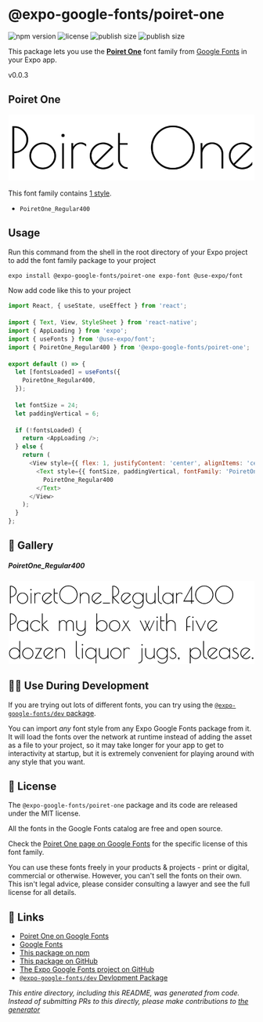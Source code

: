 # @expo-google-fonts/poiret-one

![npm version](https://flat.badgen.net/npm/v/@expo-google-fonts/poiret-one)
![license](https://flat.badgen.net/github/license/expo/google-fonts)
![publish size](https://flat.badgen.net/packagephobia/install/@expo-google-fonts/poiret-one)
![publish size](https://flat.badgen.net/packagephobia/publish/@expo-google-fonts/poiret-one)

This package lets you use the [**Poiret One**](https://fonts.google.com/specimen/Poiret+One) font family from [Google Fonts](https://fonts.google.com/) in your Expo app.

v0.0.3

## Poiret One

![Poiret One](./font-family.png)

This font family contains [1 style](#-gallery).

- `PoiretOne_Regular400`

## Usage

Run this command from the shell in the root directory of your Expo project to add the font family package to your project
```sh
expo install @expo-google-fonts/poiret-one expo-font @use-expo/font
```

Now add code like this to your project
```js
import React, { useState, useEffect } from 'react';

import { Text, View, StyleSheet } from 'react-native';
import { AppLoading } from 'expo';
import { useFonts } from '@use-expo/font';
import { PoiretOne_Regular400 } from '@expo-google-fonts/poiret-one';

export default () => {
  let [fontsLoaded] = useFonts({
    PoiretOne_Regular400,
  });

  let fontSize = 24;
  let paddingVertical = 6;

  if (!fontsLoaded) {
    return <AppLoading />;
  } else {
    return (
      <View style={{ flex: 1, justifyContent: 'center', alignItems: 'center' }}>
        <Text style={{ fontSize, paddingVertical, fontFamily: 'PoiretOne_Regular400' }}>
          PoiretOne_Regular400
        </Text>
      </View>
    );
  }
};

```

## 🔡 Gallery

##### PoiretOne_Regular400
![PoiretOne_Regular400](./67bb327af0416e138d92e1fea7c569a19a5c981b0997edee4464ad15cd4ce9f7.ttf.png)


## 👩‍💻 Use During Development

If you are trying out lots of different fonts, you can try using the [`@expo-google-fonts/dev` package](https://github.com/expo/google-fonts/tree/master/font-packages/dev#readme).

You can import *any* font style from any Expo Google Fonts package from it. It will load the fonts
over the network at runtime instead of adding the asset as a file to your project, so it may take longer
for your app to get to interactivity at startup, but it is extremely convenient
for playing around with any style that you want.

## 📖 License

The `@expo-google-fonts/poiret-one` package and its code are released under the MIT license.

All the fonts in the Google Fonts catalog are free and open source.

Check the [Poiret One page on Google Fonts](https://fonts.google.com/specimen/Poiret+One) for the specific license of this font family.

You can use these fonts freely in your products & projects - print or digital, commercial or otherwise. However, you can't sell the fonts on their own. This isn't legal advice, please consider consulting a lawyer and see the full license for all details.

## 🔗 Links

- [Poiret One on Google Fonts](https://fonts.google.com/specimen/Poiret+One)
- [Google Fonts](https://fonts.google.com/)
- [This package on npm](https://www.npmjs.com/package/@expo-google-fonts/poiret-one)
- [This package on GitHub](https://github.com/expo/google-fonts/tree/master/font-packages/poiret-one)
- [The Expo Google Fonts project on GitHub](https://github.com/expo/google-fonts)
- [`@expo-google-fonts/dev` Devlopment Package](https://github.com/expo/google-fonts/tree/master/font-packages/dev)


*This entire directory, including this README, was generated from code. Instead of submitting PRs to this directly, please make contributions to [the generator](https://github.com/expo/google-fonts/tree/master/packages/generator)*
